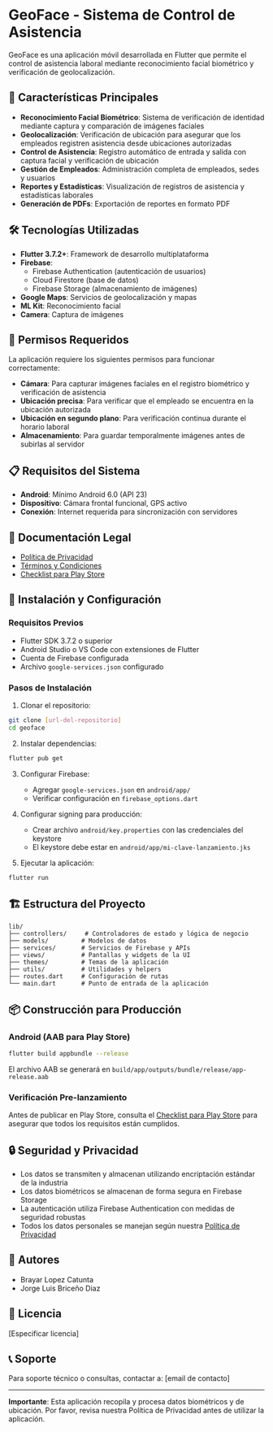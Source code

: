 # GeoFace - Sistema de Control de Asistencia

GeoFace es una aplicación móvil desarrollada en Flutter que permite el control de asistencia laboral mediante reconocimiento facial biométrico y verificación de geolocalización.

## 🎯 Características Principales

- **Reconocimiento Facial Biométrico**: Sistema de verificación de identidad mediante captura y comparación de imágenes faciales
- **Geolocalización**: Verificación de ubicación para asegurar que los empleados registren asistencia desde ubicaciones autorizadas
- **Control de Asistencia**: Registro automático de entrada y salida con captura facial y verificación de ubicación
- **Gestión de Empleados**: Administración completa de empleados, sedes y usuarios
- **Reportes y Estadísticas**: Visualización de registros de asistencia y estadísticas laborales
- **Generación de PDFs**: Exportación de reportes en formato PDF

## 🛠️ Tecnologías Utilizadas

- **Flutter 3.7.2+**: Framework de desarrollo multiplataforma
- **Firebase**: 
  - Firebase Authentication (autenticación de usuarios)
  - Cloud Firestore (base de datos)
  - Firebase Storage (almacenamiento de imágenes)
- **Google Maps**: Servicios de geolocalización y mapas
- **ML Kit**: Reconocimiento facial
- **Camera**: Captura de imágenes

## 📱 Permisos Requeridos

La aplicación requiere los siguientes permisos para funcionar correctamente:

- **Cámara**: Para capturar imágenes faciales en el registro biométrico y verificación de asistencia
- **Ubicación precisa**: Para verificar que el empleado se encuentra en la ubicación autorizada
- **Ubicación en segundo plano**: Para verificación continua durante el horario laboral
- **Almacenamiento**: Para guardar temporalmente imágenes antes de subirlas al servidor

## 📋 Requisitos del Sistema

- **Android**: Mínimo Android 6.0 (API 23)
- **Dispositivo**: Cámara frontal funcional, GPS activo
- **Conexión**: Internet requerida para sincronización con servidores

## 📄 Documentación Legal

- [Política de Privacidad](POLITICA_DE_PRIVACIDAD.md)
- [Términos y Condiciones](TERMINOS_Y_CONDICIONES.md)
- [Checklist para Play Store](CHECKLIST_PLAY_STORE.md)

## 🚀 Instalación y Configuración

### Requisitos Previos

- Flutter SDK 3.7.2 o superior
- Android Studio o VS Code con extensiones de Flutter
- Cuenta de Firebase configurada
- Archivo `google-services.json` configurado

### Pasos de Instalación

1. Clonar el repositorio:
```bash
git clone [url-del-repositorio]
cd geoface
```

2. Instalar dependencias:
```bash
flutter pub get
```

3. Configurar Firebase:
   - Agregar `google-services.json` en `android/app/`
   - Verificar configuración en `firebase_options.dart`

4. Configurar signing para producción:
   - Crear archivo `android/key.properties` con las credenciales del keystore
   - El keystore debe estar en `android/app/mi-clave-lanzamiento.jks`

5. Ejecutar la aplicación:
```bash
flutter run
```

## 🏗️ Estructura del Proyecto

```
lib/
├── controllers/     # Controladores de estado y lógica de negocio
├── models/         # Modelos de datos
├── services/       # Servicios de Firebase y APIs
├── views/          # Pantallas y widgets de la UI
├── themes/         # Temas de la aplicación
├── utils/          # Utilidades y helpers
├── routes.dart     # Configuración de rutas
└── main.dart       # Punto de entrada de la aplicación
```

## 📦 Construcción para Producción

### Android (AAB para Play Store)

```bash
flutter build appbundle --release
```

El archivo AAB se generará en `build/app/outputs/bundle/release/app-release.aab`

### Verificación Pre-lanzamiento

Antes de publicar en Play Store, consulta el [Checklist para Play Store](CHECKLIST_PLAY_STORE.md) para asegurar que todos los requisitos están cumplidos.

## 🔒 Seguridad y Privacidad

- Los datos se transmiten y almacenan utilizando encriptación estándar de la industria
- Los datos biométricos se almacenan de forma segura en Firebase Storage
- La autenticación utiliza Firebase Authentication con medidas de seguridad robustas
- Todos los datos personales se manejan según nuestra [Política de Privacidad](POLITICA_DE_PRIVACIDAD.md)

## 👥 Autores

- Brayar Lopez Catunta
- Jorge Luis Briceño Diaz

## 📝 Licencia

[Especificar licencia]

## 📞 Soporte

Para soporte técnico o consultas, contactar a: [email de contacto]

---

**Importante**: Esta aplicación recopila y procesa datos biométricos y de ubicación. Por favor, revisa nuestra Política de Privacidad antes de utilizar la aplicación.
